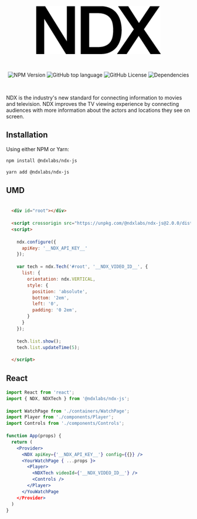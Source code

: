 <br/>
<p align="center">
  <img src="./images/ndx-logo.png" height="130" />
</p>  
<br/>
<p align="center">
  <img alt="NPM Version" src="https://img.shields.io/npm/v/@ndxlabs/ndx-js.svg" />
  <img alt="GitHub top language" src="https://img.shields.io/github/languages/top/ndxlabs/ndx-js.svg" />
  <img alt="GitHub License" src="https://img.shields.io/github/license/ndxlabs/ndx-js.svg" />
  <img alt="Dependencies" src="https://img.shields.io/david/peer/ndxlabs/ndx-js.svg" />
</p>
<br/>

<p>NDX is the industry's new standard for connecting information to movies and television. NDX improves the TV viewing experience by connecting audiences with more information about the actors and locations they see on screen.</p>

## Installation
Using either NPM or Yarn:

```bash
npm install @ndxlabs/ndx-js
```

```bash
yarn add @ndxlabs/ndx-js
```

## UMD

```html

  <div id="root"></div>

  <script crossorigin src="https://unpkg.com/@ndxlabs/ndx-js@2.0.0/dist/ndx.umd.min.js"></script>
  <script>

    ndx.configure({
      apiKey: '__NDX_API_KEY__'
    });

    var tech = ndx.Tech('#root', '__NDX_VIDEO_ID__', {
      list: {
        orientation: ndx.VERTICAL,
        style: {
          position: 'absolute',
          bottom: '2em',
          left: '0',
          padding: '0 2em',
        }
      }
    });
    
    tech.list.show();
    tech.list.updateTime(5);

  </script>

```

## React

```jsx
import React from 'react';
import { NDX, NDXTech } from '@ndxlabs/ndx-js';

import WatchPage from './containers/WatchPage';
import Player from './components/Player';
import Controls from './components/Controls';

function App(props) {
  return (
    <Provider>
      <NDX apiKey={'__NDX_API_KEY__'} config={{}} />
      <YourWatchPage { ...props }>
        <Player>
          <NDXTech videoId={'__NDX_VIDEO_ID__'} />
          <Controls />
        </Player>
      </YouWatchPage
    </Provider>
  )
}
```


